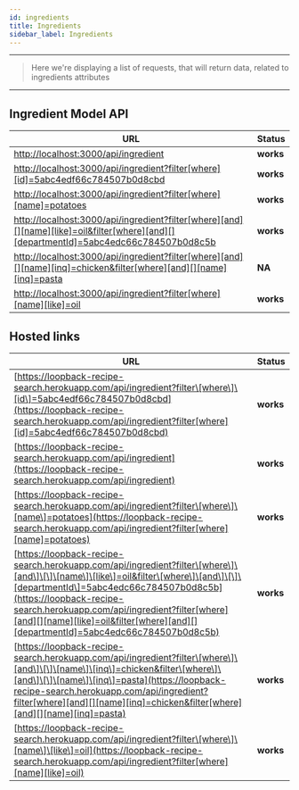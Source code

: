 ```yaml
---
id: ingredients
title: Ingredients
sidebar_label: Ingredients
---
```

---
 >   Here we're displaying a list of requests, that will return data, related to
  ingredients attributes
---


## Ingredient Model API



| URL | Status |
| --- | --- |
| [http://localhost:3000/api/ingredient](http://localhost:3000/api/ingredient) | **works** |
| [http://localhost:3000/api/ingredient?filter\[where\]\[id\]=5abc4edf66c784507b0d8cbd](http://localhost:3000/api/ingredient?filter[where][id]=5abc4edf66c784507b0d8cbd) | **works** |
| [http://localhost:3000/api/ingredient?filter\[where\]\[name\]=potatoes](http://localhost:3000/api/ingredient?filter[where][name]=potatoes) | **works** |
| [http://localhost:3000/api/ingredient?filter\[where\]\[and\]\[\]\[name\]\[like\]=oil&filter\[where\]\[and\]\[\]\[departmentId\]=5abc4edc66c784507b0d8c5b](http://localhost:3000/api/ingredient?filter[where][and][][name][like]=oil&filter[where][and][][departmentId]=5abc4edc66c784507b0d8c5b) | **works** |
| [http://localhost:3000/api/ingredient?filter\[where\]\[and\]\[\]\[name\]\[inq\]=chicken&filter\[where\]\[and\]\[\]\[name\]\[inq\]=pasta](http://localhost:3000/api/ingredient?filter[where][and][][name][inq]=chicken&filter[where][and][][name][inq]=pasta) | **NA** |
| [http://localhost:3000/api/ingredient?filter\[where\]\[name\]\[like\]=oil](http://localhost:3000/api/ingredient?filter[where][name][like]=oil) | **works** |

## Hosted links

| URL | Status |
| --- | --- |
| [https://loopback-recipe-search.herokuapp.com/api/ingredient?filter\[where\]\[id\]=5abc4edf66c784507b0d8cbd](https://loopback-recipe-search.herokuapp.com/api/ingredient?filter[where][id]=5abc4edf66c784507b0d8cbd) | **works** |
| [https://loopback-recipe-search.herokuapp.com/api/ingredient](https://loopback-recipe-search.herokuapp.com/api/ingredient) | **works** |
| [https://loopback-recipe-search.herokuapp.com/api/ingredient?filter\[where\]\[name\]=potatoes](https://loopback-recipe-search.herokuapp.com/api/ingredient?filter[where][name]=potatoes) | **works** |
| [https://loopback-recipe-search.herokuapp.com/api/ingredient?filter\[where\]\[and\]\[\]\[name\]\[like\]=oil&filter\[where\]\[and\]\[\]\[departmentId\]=5abc4edc66c784507b0d8c5b](https://loopback-recipe-search.herokuapp.com/api/ingredient?filter[where][and][][name][like]=oil&filter[where][and][][departmentId]=5abc4edc66c784507b0d8c5b) | **works** |
| [https://loopback-recipe-search.herokuapp.com/api/ingredient?filter\[where\]\[and\]\[\]\[name\]\[inq\]=chicken&filter\[where\]\[and\]\[\]\[name\]\[inq\]=pasta](https://loopback-recipe-search.herokuapp.com/api/ingredient?filter[where][and][][name][inq]=chicken&filter[where][and][][name][inq]=pasta) | **works** |
| [https://loopback-recipe-search.herokuapp.com/api/ingredient?filter\[where\]\[name\]\[like\]=oil](https://loopback-recipe-search.herokuapp.com/api/ingredient?filter[where][name][like]=oil) | **works** |
